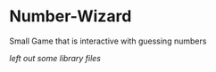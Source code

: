# Number-Wizard
Small Game that is interactive with guessing numbers

*left out some library files*
